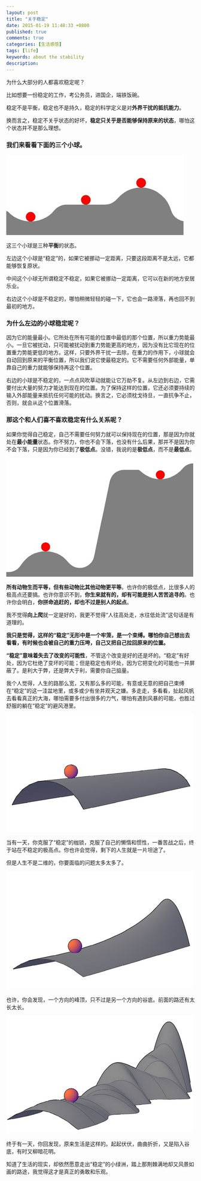```yaml
---
layout: post
title: "关于稳定"
date: 2015-01-19 11:48:33 +0800
published: true
comments: true
categories: [生活感悟]
tags: [life]
keywords: about the stability
description:
---
```


为什么大部分的人都喜欢稳定呢？

比如想要一份稳定的工作，考公务员，进国企，端铁饭碗。

稳定不是平衡，稳定也不是持久，稳定的科学定义是对**外界干扰的抵抗能力**。

换而言之，稳定不关乎状态的好坏，**稳定只关乎是否能够保持原来的状态**，哪怕这个状态并不是那么理想。

### 我们来看看下面的三个小球。

![稳定的三个小球](/images/blog/stability/tree_ball_1.jpg)

这三个小球是三种**平衡**的状态。

左边这个小球是“稳定”的，如果它被挪动一定距离，只要这段距离不是太远，它都能够恢复原状。

中间这个小球无所谓稳定不稳定，如果它被挪动一定距离，它可以在新的地方安居乐业。

右边这个小球是不稳定的，哪怕稍微轻轻的碰一下，它也会一路滑落，再也回不到最初的地方。

### 为什么左边的小球稳定呢？

因为它的能量最小。它所处在所有可能的位置中最低的那个位置，所以重力势能最小。一旦它被扰动，只可能被扰动到重力势能更高的地方，因为没有比它现在的位置重力势能更低的地方。这样，只要外界干扰一去除，在重力的作用下，小球就会自动回到原来的平衡位置，所以我们说它使最稳定的。它不需要任何外部能量，单靠自己的重力就能够保持再这个位置。

右边的小球是不稳定的，一点点风吹草动就能让它万劫不复。从左边到右边，它需要付出大量的努力才能达到现在的位置。为了保持这样的位置，它还必须要持续的输入外部能量来抵抗任何可能的扰动。换言之，它必须枕戈待旦，一直抗争不止，否则，就会从这个位置滑落。

### 那这个和人们喜不喜欢稳定有什么关系呢？

如果你觉得自己稳定，自己不需要任何努力就可以保持现在的位置，那是因为你就处在**最小能量**状态。你不努力，你也不会下落，也没有什么后果，那并不是因为你不会下落，只是因为你已经到了**极低点**。没错，我说的是**极低点**，而不是**最低点**。

![two ball](/images/blog/stability/two_ball_1.jpg)

**所有动物生而平等，但有些动物比其他动物更平等**。也许你的极低点，比很多人的极高点还要搞。也许你意识不到，**你生来就有的，却有可能是别人苦苦追寻的**。也许你会明白，**你拼命追赶的，却也不过是别人的起点**。

我不觉得**向上爬**就一定是好的，我更不觉得“人往高处走，水往低处流”这句话是有道理的。

**我只是觉得，这样的“稳定”无形中是一个牢笼，是一个束缚。哪怕你自己想出去看看，有时候也会被自己的重力压垮，自己又把自己拉回原来的位置。**

**“稳定”意味着失去了改变的可能性**，不管这个改变是好的还是坏的。“稳定”有好处，因为它杜绝了变坏的可能；但是稳定也有坏处，因为它把变化的可能也一并屏蔽了。是利大于弊，还是弊大于利，需要你自己掂量。

我个人觉得，人生的路那么宽，又有那么多的可能，有意或无意的把自己束缚在“稳定”的这一洼盆地里，或多或少有坐井观天之嫌。多走走，多看看，扯起风帆去看看真正的大海，哪怕需要多付出很多的力气，哪怕有遇到风暴的可能，也胜过舒服的躺在“稳定”的避风港里。

![image](/images/blog/stability/one_ball_1.jpg)

当有一天，你克服了“稳定”的枷锁，克服了自己的懒惰和惯性，一番苦战之后，终于站在不稳定的极高点。你也许会觉得，剩下的人生就是一片坦途了。

但是人生不是二维的，你要面临的问题太多太多了。

![image](/images/blog/stability/one_ball_2.jpg)

也许，你会发现，一个方向的峰顶，只不过是另一个方向的谷底。前面的路还有太长太长。

![image](/images/blog/stability/one_ball_3.jpg)

终于有一天，你回发现，原来生活是这样的。起起伏伏，曲曲折折，又是陷入谷底，有时又柳暗花明。

知道了生活的现实，却依然愿意走出“稳定”的小绿洲，踏上那荆棘满地却又风景如画的路途，我觉得这才是真正的勇敢和乐观。
